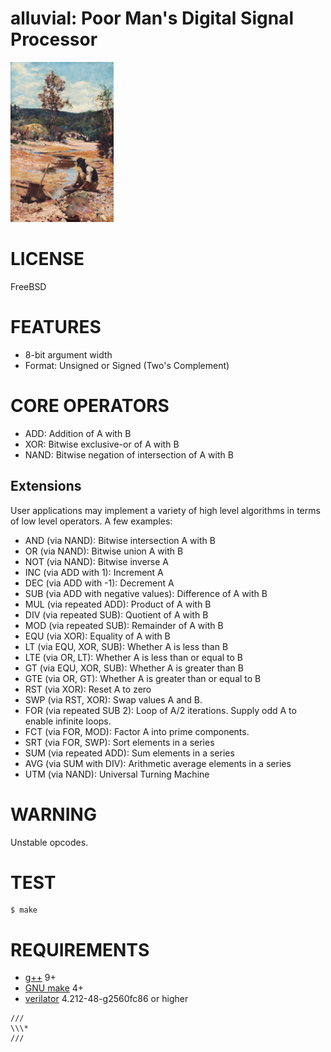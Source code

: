 # alluvial: Poor Man's Digital Signal Processor

![gold prospector](alluvial.png)

# LICENSE

FreeBSD

# FEATURES

* 8-bit argument width
* Format: Unsigned or Signed (Two's Complement)

# CORE OPERATORS

* ADD: Addition of A with B
* XOR: Bitwise exclusive-or of A with B
* NAND: Bitwise negation of intersection of A with B

## Extensions

User applications may implement a variety of high level algorithms in terms of low level operators. A few examples:

* AND (via NAND): Bitwise intersection A with B
* OR (via NAND): Bitwise union A with B
* NOT (via NAND): Bitwise inverse A
* INC (via ADD with 1): Increment A
* DEC (via ADD with -1): Decrement A
* SUB (via ADD with negative values): Difference of A with B
* MUL (via repeated ADD): Product of A with B
* DIV (via repeated SUB): Quotient of A with B
* MOD (via repeated SUB): Remainder of A with B
* EQU (via XOR): Equality of A with B
* LT (via EQU, XOR, SUB): Whether A is less than B
* LTE (via OR, LT): Whether A is less than or equal to B
* GT (via EQU, XOR, SUB): Whether A is greater than B
* GTE (via OR, GT): Whether A is greater than or equal to B
* RST (via XOR): Reset A to zero
* SWP (via RST, XOR): Swap values A and B.
* FOR (via repeated SUB 2): Loop of A/2 iterations. Supply odd A to enable infinite loops.
* FCT (via FOR, MOD): Factor A into prime components.
* SRT (via FOR, SWP): Sort elements in a series
* SUM (via repeated ADD): Sum elements in a series
* AVG (via SUM with DIV): Arithmetic average elements in a series
* UTM (via NAND): Universal Turning Machine

# WARNING

Unstable opcodes.

# TEST

```console
$ make
```

# REQUIREMENTS

* [g++](https://gcc.gnu.org/) 9+
* [GNU make](https://www.gnu.org/software/make/) 4+
* [verilator](https://www.veripool.org/verilator/) 4.212-48-g2560fc86 or higher

```text
///
\\\*
///
```
